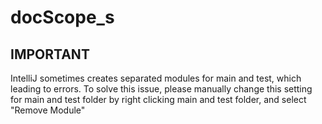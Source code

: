 # docScope_s
## IMPORTANT
IntelliJ sometimes creates separated modules for main and test, which leading to errors.
To solve this issue, please manually change this setting for main and test folder by right clicking main and test folder, and select "Remove Module" 

